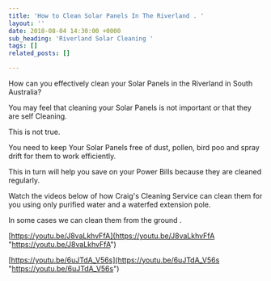 ```yaml
---
title: 'How to Clean Solar Panels In The Riverland . '
layout: ''
date: 2018-08-04 14:30:00 +0000
sub_heading: 'Riverland Solar Cleaning '
tags: []
related_posts: []

---
```

How can you effectively clean your Solar Panels in the Riverland in South Australia?

You may feel that cleaning your Solar Panels is not important or that they are self Cleaning.

This is not true. 

You need to keep Your Solar Panels free of dust, pollen, bird poo and spray drift for them to work efficiently.

This in turn will help you save on your Power Bills because they are cleaned regularly.

Watch the videos below of how Craig's Cleaning Service can clean them for you using only purified water and a waterfed extension pole.

In some cases we can clean them from the ground .

[https://youtu.be/J8vaLkhvFfA](https://youtu.be/J8vaLkhvFfA "https://youtu.be/J8vaLkhvFfA")

[https://youtu.be/6uJTdA_V56s](https://youtu.be/6uJTdA_V56s "https://youtu.be/6uJTdA_V56s")